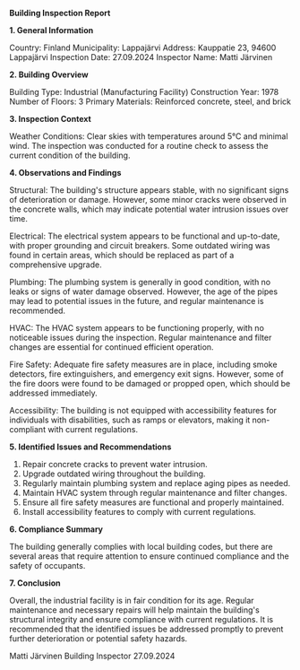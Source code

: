  **Building Inspection Report**

**1. General Information**

Country: Finland
Municipality: Lappajärvi
Address: Kauppatie 23, 94600 Lappajärvi
Inspection Date: 27.09.2024
Inspector Name: Matti Järvinen

**2. Building Overview**

Building Type: Industrial (Manufacturing Facility)
Construction Year: 1978
Number of Floors: 3
Primary Materials: Reinforced concrete, steel, and brick

**3. Inspection Context**

Weather Conditions: Clear skies with temperatures around 5°C and minimal wind. The inspection was conducted for a routine check to assess the current condition of the building.

**4. Observations and Findings**

Structural: The building's structure appears stable, with no significant signs of deterioration or damage. However, some minor cracks were observed in the concrete walls, which may indicate potential water intrusion issues over time.

Electrical: The electrical system appears to be functional and up-to-date, with proper grounding and circuit breakers. Some outdated wiring was found in certain areas, which should be replaced as part of a comprehensive upgrade.

Plumbing: The plumbing system is generally in good condition, with no leaks or signs of water damage observed. However, the age of the pipes may lead to potential issues in the future, and regular maintenance is recommended.

HVAC: The HVAC system appears to be functioning properly, with no noticeable issues during the inspection. Regular maintenance and filter changes are essential for continued efficient operation.

Fire Safety: Adequate fire safety measures are in place, including smoke detectors, fire extinguishers, and emergency exit signs. However, some of the fire doors were found to be damaged or propped open, which should be addressed immediately.

Accessibility: The building is not equipped with accessibility features for individuals with disabilities, such as ramps or elevators, making it non-compliant with current regulations.

**5. Identified Issues and Recommendations**

1. Repair concrete cracks to prevent water intrusion.
2. Upgrade outdated wiring throughout the building.
3. Regularly maintain plumbing system and replace aging pipes as needed.
4. Maintain HVAC system through regular maintenance and filter changes.
5. Ensure all fire safety measures are functional and properly maintained.
6. Install accessibility features to comply with current regulations.

**6. Compliance Summary**

The building generally complies with local building codes, but there are several areas that require attention to ensure continued compliance and the safety of occupants.

**7. Conclusion**

Overall, the industrial facility is in fair condition for its age. Regular maintenance and necessary repairs will help maintain the building's structural integrity and ensure compliance with current regulations. It is recommended that the identified issues be addressed promptly to prevent further deterioration or potential safety hazards.

Matti Järvinen
Building Inspector
27.09.2024